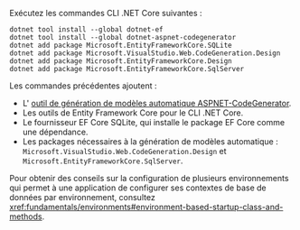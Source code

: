 Exécutez les commandes CLI .NET Core suivantes :

```dotnetcli
dotnet tool install --global dotnet-ef
dotnet tool install --global dotnet-aspnet-codegenerator
dotnet add package Microsoft.EntityFrameworkCore.SQLite
dotnet add package Microsoft.VisualStudio.Web.CodeGeneration.Design
dotnet add package Microsoft.EntityFrameworkCore.Design
dotnet add package Microsoft.EntityFrameworkCore.SqlServer
```

Les commandes précédentes ajoutent :

* L' [outil de génération de modèles automatique ASPNET-CodeGenerator](xref:fundamentals/tools/dotnet-aspnet-codegenerator).
* Les outils de Entity Framework Core pour le CLI .NET Core.
* Le fournisseur EF Core SQLite, qui installe le package EF Core comme une dépendance.
* Les packages nécessaires à la génération de modèles automatique : `Microsoft.VisualStudio.Web.CodeGeneration.Design` et `Microsoft.EntityFrameworkCore.SqlServer`.

Pour obtenir des conseils sur la configuration de plusieurs environnements qui permet à une application de configurer ses contextes de base de données par environnement, consultez <xref:fundamentals/environments#environment-based-startup-class-and-methods>.
